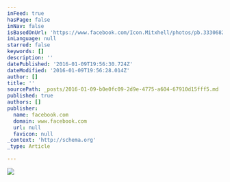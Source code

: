 ```yaml
---
inFeed: true
hasPage: false
inNav: false
isBasedOnUrl: 'https://www.facebook.com/Icon.Mitxhell/photos/pb.333068236714473.-2207520000.1452368263./973125992708691/?type=3&theater'
inLanguage: null
starred: false
keywords: []
description: ''
datePublished: '2016-01-09T19:56:30.724Z'
dateModified: '2016-01-09T19:56:28.014Z'
author: []
title: ''
sourcePath: _posts/2016-01-09-b0e0fc09-2d9e-4775-a604-67910d15fff5.md
published: true
authors: []
publisher:
  name: facebook.com
  domain: www.facebook.com
  url: null
  favicon: null
_context: 'http://schema.org'
_type: Article

---
```

![](https://s3-us-west-2.amazonaws.com/the-grid-img/p/d198a6b27ccdef55a6fa20ef18a20db8d06cf0a2.jpg)